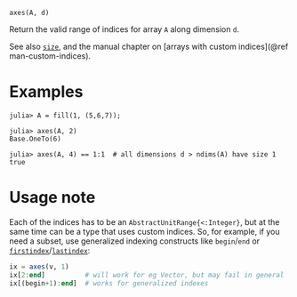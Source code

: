 ```
axes(A, d)
```

Return the valid range of indices for array `A` along dimension `d`.

See also [`size`](@ref), and the manual chapter on [arrays with custom indices](@ref man-custom-indices).

# Examples

```jldoctest
julia> A = fill(1, (5,6,7));

julia> axes(A, 2)
Base.OneTo(6)

julia> axes(A, 4) == 1:1  # all dimensions d > ndims(A) have size 1
true
```

# Usage note

Each of the indices has to be an `AbstractUnitRange{<:Integer}`, but at the same time can be a type that uses custom indices. So, for example, if you need a subset, use generalized indexing constructs like `begin`/`end` or [`firstindex`](@ref)/[`lastindex`](@ref):

```julia
ix = axes(v, 1)
ix[2:end]          # will work for eg Vector, but may fail in general
ix[(begin+1):end]  # works for generalized indexes
```
